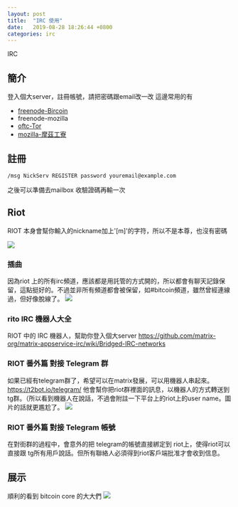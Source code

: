 ```yaml
---
layout: post
title:  "IRC 使用"
date:   2019-08-28 18:26:44 +0800
categories: irc
---
```



IRC

## 簡介
登入個大server，註冊帳號，請把密碼跟email改一改
這邊常用的有
* [freenode-Bircoin](https://en.bitcoin.it/wiki/IRC_channels)
* freenode-mozilla
* [oftc-Tor](https://www.torproject.org/contact/)
* [mozilla-摩茲工寮](https://moztw.org/space/)




## 註冊
```
/msg NickServ REGISTER password youremail@example.com
```

之後可以準備去mailbox 收驗證碼再輸一次

## Riot

RIOT 本身會幫你輸入的nickname加上'[m]'的字符，所以不是本尊，也沒有密碼

![](https://i.imgur.com/2BsTjTm.png)


### 插曲
因為riot 上的所有irc頻道，應該都是用託管的方式開的，所以都會有聊天記錄保留，這點挺好的。不過並非所有頻道都會被保留，如#bitcoin頻道，雖然曾經連線過，但好像脫線了。
![](https://i.imgur.com/Mz3I1ge.png)

### rito IRC 機器人大全
RIOT 中的 IRC 機器人，幫助你登入個大server
https://github.com/matrix-org/matrix-appservice-irc/wiki/Bridged-IRC-networks

### RIOT 番外篇 對接 Telegram 群
如果已經有telegram群了，希望可以在matrix發展，可以用機器人串起來。
https://t2bot.io/telegram/
他會幫你把riot群裡面的訊息，以機器人的方式轉送到tg群。（所以看到機器人在說話，不過會附註一下平台上的riot上的user name。圖片的話就更尷尬了。
![](https://i.imgur.com/X3DArfm.png)

### RIOT 番外篇 對接 Telegram 帳號

在對街群的過程中，會意外的把 telegram的帳號直接綁定到 riot上，使得riot可以直接跟 tg所有用戶說話。但所有聯絡人必須得到riot客戶端批准才會收到信息。


## 展示
順利的看到 bitcoin core 的大大們
![](https://i.imgur.com/12AU5VT.png)
